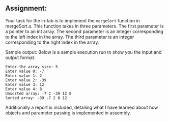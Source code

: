﻿


## Assignment:

Your task for the in-lab is to implement the `mergeSort` function in mergeSort.s. This function takes in three parameters. The first parameter is a pointer to an int array. The second parameter is an integer corresponding to the left index in the array. The third parameter is an integer corresponding to the right index in the array.

Sample output:
Below is a sample execution run to show you the input and output format.

```
Enter the array size: 5
Enter value 0: -7
Enter value 1: 2
Enter value 2: -39
Enter value 3: 12
Enter value 4: 8
Unsorted array: -7 2 -39 12 8
Sorted array: -39 -7 2 8 12
```

Additionally a report is included, detailing what I have learned about how objects and parameter passing is implemented in assembly. 
